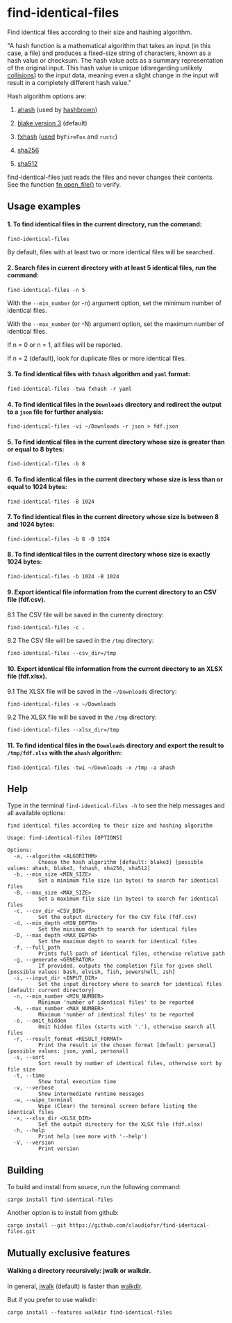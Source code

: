 # find-identical-files
Find identical files according to their size and hashing algorithm.

"A hash function is a mathematical algorithm that takes an input (in this case, a file)
and produces a fixed-size string of characters, known as a hash value or checksum.
The hash value acts as a summary representation of the original input.
This hash value is unique (disregarding unlikely [collisions](https://en.wikipedia.org/wiki/Hash_collision))
to the input data, meaning even a slight change in the input will result in a completely different hash value."

Hash algorithm options are:

1. [ahash](https://crates.io/crates/ahash) (used by [hashbrown](https://crates.io/crates/hashbrown))

2. [blake version 3](https://docs.rs/blake3/latest/blake3) (default)

3. [fxhash](https://crates.io/crates/rustc-hash) ([used](https://nnethercote.github.io/2021/12/08/a-brutally-effective-hash-function-in-rust.html) by`FireFox` and `rustc`)

4. [sha256](https://github.com/RustCrypto/hashes)

5. [sha512](https://github.com/RustCrypto/hashes)

find-identical-files just reads the files and never changes their contents.
See the function [fn open_file()](https://docs.rs/find-identical-files/latest/src/find_identical_files/lib.rs.html#62-82) to verify.

## Usage examples

#### 1. To find identical files in the current directory, run the command:
```
find-identical-files
```

By default, files with at least two or more identical files will be searched.

#### 2. Search files in current directory with at least 5 identical files, run the command:
```
find-identical-files -n 5
```

With the `--min_number` (or -n) argument option, set the minimum number of identical files.

With the `--max_number` (or -N) argument option, set the maximum number of identical files.

If n = 0 or n = 1, all files will be reported.

If n = 2 (default), look for duplicate files or more identical files.

#### 3. To find identical files with `fxhash` algorithm and `yaml` format:
```
find-identical-files -twa fxhash -r yaml
```

#### 4. To find identical files in the `Downloads` directory and redirect the output to a `json` file for further analysis:

```
find-identical-files -vi ~/Downloads -r json > fdf.json
```

#### 5. To find identical files in the current directory whose size is greater than or equal to 8 bytes:

```
find-identical-files -b 8
```

#### 6. To find identical files in the current directory whose size is less than or equal to 1024 bytes:

```
find-identical-files -B 1024
```

#### 7. To find identical files in the current directory whose size is between 8 and 1024 bytes:

```
find-identical-files -b 8 -B 1024
```

#### 8. To find identical files in the current directory whose size is exactly 1024 bytes:

```
find-identical-files -b 1024 -B 1024
```

#### 9. Export identical file information from the current directory to an CSV file (fdf.csv).

8.1 The CSV file will be saved in the currenty directory:

```
find-identical-files -c .
```
8.2 The CSV file will be saved in the `/tmp` directory:

```
find-identical-files --csv_dir=/tmp
```

#### 10. Export identical file information from the current directory to an XLSX file (fdf.xlsx).

9.1 The XLSX file will be saved in the `~/Downloads` directory:

```
find-identical-files -x ~/Downloads
```
9.2 The XLSX file will be saved in the `/tmp` directory:

```
find-identical-files --xlsx_dir=/tmp
```

#### 11. To find identical files in the `Downloads` directory and export the result to `/tmp/fdf.xlsx` with the `ahash` algorithm:

```
find-identical-files -twi ~/Downloads -x /tmp -a ahash
```

## Help

Type in the terminal `find-identical-files -h` to see the help messages and all available options:
```
find identical files according to their size and hashing algorithm

Usage: find-identical-files [OPTIONS]

Options:
  -a, --algorithm <ALGORITHM>
          Choose the hash algorithm [default: blake3] [possible values: ahash, blake3, fxhash, sha256, sha512]
  -b, --min_size <MIN_SIZE>
          Set a minimum file size (in bytes) to search for identical files
  -B, --max_size <MAX_SIZE>
          Set a maximum file size (in bytes) to search for identical files
  -c, --csv_dir <CSV_DIR>
          Set the output directory for the CSV file (fdf.csv)
  -d, --min_depth <MIN_DEPTH>
          Set the minimum depth to search for identical files
  -D, --max_depth <MAX_DEPTH>
          Set the maximum depth to search for identical files
  -f, --full_path
          Prints full path of identical files, otherwise relative path
  -g, --generate <GENERATOR>
          If provided, outputs the completion file for given shell [possible values: bash, elvish, fish, powershell, zsh]
  -i, --input_dir <INPUT_DIR>
          Set the input directory where to search for identical files [default: current directory]
  -n, --min_number <MIN_NUMBER>
          Minimum 'number of identical files' to be reported
  -N, --max_number <MAX_NUMBER>
          Maximum 'number of identical files' to be reported
  -o, --omit_hidden
          Omit hidden files (starts with '.'), otherwise search all files
  -r, --result_format <RESULT_FORMAT>
          Print the result in the chosen format [default: personal] [possible values: json, yaml, personal]
  -s, --sort
          Sort result by number of identical files, otherwise sort by file size
  -t, --time
          Show total execution time
  -v, --verbose
          Show intermediate runtime messages
  -w, --wipe_terminal
          Wipe (Clear) the terminal screen before listing the identical files
  -x, --xlsx_dir <XLSX_DIR>
          Set the output directory for the XLSX file (fdf.xlsx)
  -h, --help
          Print help (see more with '--help')
  -V, --version
          Print version
```

## Building

To build and install from source, run the following command:
```
cargo install find-identical-files
```
Another option is to install from github:
```
cargo install --git https://github.com/claudiofsr/find-identical-files.git
```

## Mutually exclusive features

#### Walking a directory recursively: jwalk or walkdir.

In general, [jwalk](https://crates.io/crates/jwalk) (default)
is faster than [walkdir](https://crates.io/crates/walkdir).

But if you prefer to use walkdir:
```
cargo install --features walkdir find-identical-files
```